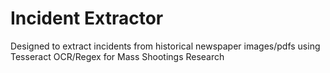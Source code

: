 # Incident Extractor

Designed to extract incidents from historical newspaper images/pdfs using Tesseract OCR/Regex for Mass Shootings Research
